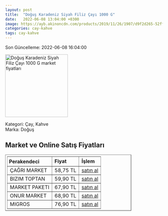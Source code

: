 ```yaml
---
layout: post
title:  "Doğuş Karadeniz Siyah Filiz Çayı 1000 G"
date:   2022-06-08 13:04:00 +0300
image: https://ayb.akinoncdn.com/products/2019/11/26/1907/d9f2d265-52ff-46a1-8058-ce6ce1ef0b53_size780x780_quality60_cropCenter.jpg
categories: cay-kahve
tags: cay-kahve
---
```


Son Güncelleme: 2022-06-08 16:04:00

<img src="https://ayb.akinoncdn.com/products/2019/11/26/1907/d9f2d265-52ff-46a1-8058-ce6ce1ef0b53_size780x780_quality60_cropCenter.jpg" width="200" alt="Doğuş Karadeniz Siyah Filiz Çayı 1000 G market fiyatları" />

Kategori: Çay, Kahve
<br />
Marka: Doğuş

<h2>Market ve Online Satış Fiyatları</h2>

<table border="1" style="padding: 5px;width:80%;">
  <tr>
    <td style="padding: 5px;"><strong>Perakendeci</strong></td>
    <td><strong>Fiyat</strong></td>
    <td><strong>İşlem</strong></td>
  </tr>
  <tr>
              <td title="Çağrı Market">ÇAĞRI MARKET</td>
              <td>58,75 TL</td>
              <td><a title="Çağrı Market" target="_blank" href="https://www.cagri.com/dogus-karadeniz-siyah-filiz-cay-1000-gr">satın al</a></td>
            </tr><tr>
              <td title="Bizim Toptan">BIZIM TOPTAN</td>
              <td>59,90 TL</td>
              <td><a title="Bizim Toptan" target="_blank" href="https://www.bizimtoptan.com.tr/dogus-siyah-filiz-cay-1-kg">satın al</a></td>
            </tr><tr>
              <td title="Market Paketi">MARKET PAKETI</td>
              <td>67,90 TL</td>
              <td><a title="Market Paketi" target="_blank" href="https://www.marketpaketi.com.tr/dogus-karadeniz-siyah-filiz-cayi-1-kg-p-6537">satın al</a></td>
            </tr><tr>
              <td title="Onur Market">ONUR MARKET</td>
              <td>68,90 TL</td>
              <td><a title="Onur Market" target="_blank" href="https://www.onurmarket.com/-dogus-cay-siyah-filiz-1000-gr--3956">satın al</a></td>
            </tr><tr>
              <td title="Migros">MIGROS</td>
              <td>76,90 TL</td>
              <td><a title="Migros" target="_blank" href="https://www.migros.com.tr/dogus-filiz-cayi-1000-g-p-2f7ae2">satın al</a></td>
            </tr>
</table>
